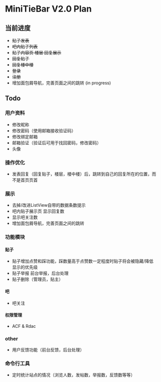 # MiniTieBar V2.0 Plan

## 当前进度
- ~~贴子发表~~ 
- ~~吧内贴子列表~~
- ~~贴子内容页 楼层 回复展示~~
- ~~回复贴子~~
- ~~回复楼中楼~~
- ~~登录~~
- ~~注册~~
- 增加面包屑导航，完善页面之间的跳转 (in progress)
## Todo

### **用户资料**
- 修改昵称
- 修改密码（使用邮箱接收验证码）
- 修改绑定邮箱
- 邮箱验证（验证后可用于找回密码，修改密码）
- 头像

### **操作优化**
- 发表回复（回复贴子，楼层，楼中楼）后，跳转到自己的回复所在的位置，而不是首页页首

### **展示**
- 去掉/改进ListView自带的数据条数提示
- 吧内贴子展示页 显示回复数
- 显示吧关注数
- 增加面包屑导航，完善页面之间的跳转
### **功能模块**
#### 贴子
- 贴子增加点赞和踩功能，踩数量高于点赞数一定程度时贴子将会被隐藏/降低显示的优先级
- 贴子举报 前台举报，后台处理
- 贴子删除（管理员，贴主）
#### 吧
- 吧关注
#### 权限管理
- ACF & Rdac
### other
- 用户反馈功能（前台反馈，后台处理）
### 命令行工具
- 定时统计站点的情况（浏览人数，发帖数，举报数，反馈数等等）
